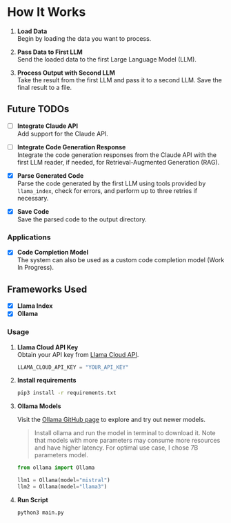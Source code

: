 # How It Works

1. **Load Data**  
   Begin by loading the data you want to process.

2. **Pass Data to First LLM**  
   Send the loaded data to the first Large Language Model (LLM).

3. **Process Output with Second LLM**  
   Take the result from the first LLM and pass it to a second LLM. Save the final result to a file.

## Future TODOs

- [ ] **Integrate Claude API**  
  Add support for the Claude API.

- [ ] **Integrate Code Generation Response**  
  Integrate the code generation responses from the Claude API with the first LLM reader, if needed, for Retrieval-Augmented Generation (RAG).

- [x] **Parse Generated Code**  
  Parse the code generated by the first LLM using tools provided by `llama_index`, check for errors, and perform up to three retries if necessary.

- [x] **Save Code**  
  Save the parsed code to the output directory.

### Applications

- [x] **Code Completion Model**  
  The system can also be used as a custom code completion model (Work In Progress).

## Frameworks Used

- [x] **Llama Index**  
- [x] **Ollama**

### Usage

1. **Llama Cloud API Key**  
   Obtain your API key from [Llama Cloud API](https://cloud.llamaindex.ai/).

   ```python
   LLAMA_CLOUD_API_KEY = "YOUR_API_KEY"
   ```

2. **Install requirements**

   ```bash
   pip3 install -r requirements.txt
   ```

3. **Ollama Models**

   Visit the [Ollama GitHub page](https://github.com/ollama/ollama) to explore and try out newer models.
   
    > Install ollama and run the model in terminal to download it.
    > Note that models with more parameters may consume more resources and have higher latency. For optimal use case, I chose 7B parameters model.

    ```python
    from ollama import Ollama

    llm1 = Ollama(model="mistral")
    llm2 = Ollama(model="llama3")
    ```
    
 5. **Run Script**

    ```python
    python3 main.py
    ```
 
